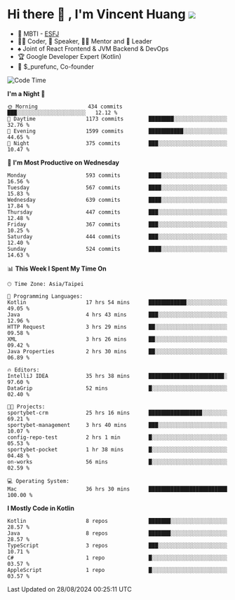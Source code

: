 # Hi there 👋 , I'm Vincent Huang ![](https://komarev.com/ghpvc/?username=Jian-Min-Huang)
- 👀 MBTI - [ESFJ](https://www.16personalities.com/esfj-personality)
- 👨‍💻 Coder, 🎤 Speaker, 👨‍🏫 Mentor and 🚀 Leader
- ♠️ Joint of React Frontend & JVM Backend & DevOps
- 🏆 Google Developer Expert (Kotlin)
- 💼 $_purefunc, Co-founder

<!--START_SECTION:waka-->
![Code Time](http://img.shields.io/badge/Code%20Time-4%2C328%20hrs%2034%20mins-blue)

**I'm a Night 🦉** 

```text
🌞 Morning                434 commits         ███░░░░░░░░░░░░░░░░░░░░░░   12.12 % 
🌆 Daytime                1173 commits        ████████░░░░░░░░░░░░░░░░░   32.76 % 
🌃 Evening                1599 commits        ███████████░░░░░░░░░░░░░░   44.65 % 
🌙 Night                  375 commits         ███░░░░░░░░░░░░░░░░░░░░░░   10.47 % 
```
📅 **I'm Most Productive on Wednesday** 

```text
Monday                   593 commits         ████░░░░░░░░░░░░░░░░░░░░░   16.56 % 
Tuesday                  567 commits         ████░░░░░░░░░░░░░░░░░░░░░   15.83 % 
Wednesday                639 commits         ████░░░░░░░░░░░░░░░░░░░░░   17.84 % 
Thursday                 447 commits         ███░░░░░░░░░░░░░░░░░░░░░░   12.48 % 
Friday                   367 commits         ███░░░░░░░░░░░░░░░░░░░░░░   10.25 % 
Saturday                 444 commits         ███░░░░░░░░░░░░░░░░░░░░░░   12.40 % 
Sunday                   524 commits         ████░░░░░░░░░░░░░░░░░░░░░   14.63 % 
```


📊 **This Week I Spent My Time On** 

```text
🕑︎ Time Zone: Asia/Taipei

💬 Programming Languages: 
Kotlin                   17 hrs 54 mins      ████████████░░░░░░░░░░░░░   49.05 % 
Java                     4 hrs 43 mins       ███░░░░░░░░░░░░░░░░░░░░░░   12.96 % 
HTTP Request             3 hrs 29 mins       ██░░░░░░░░░░░░░░░░░░░░░░░   09.58 % 
XML                      3 hrs 26 mins       ██░░░░░░░░░░░░░░░░░░░░░░░   09.42 % 
Java Properties          2 hrs 30 mins       ██░░░░░░░░░░░░░░░░░░░░░░░   06.89 % 

🔥 Editors: 
IntelliJ IDEA            35 hrs 38 mins      ████████████████████████░   97.60 % 
DataGrip                 52 mins             █░░░░░░░░░░░░░░░░░░░░░░░░   02.40 % 

🐱‍💻 Projects: 
sportybet-crm            25 hrs 16 mins      █████████████████░░░░░░░░   69.21 % 
sportybet-management     3 hrs 40 mins       ███░░░░░░░░░░░░░░░░░░░░░░   10.07 % 
config-repo-test         2 hrs 1 min         █░░░░░░░░░░░░░░░░░░░░░░░░   05.53 % 
sportybet-pocket         1 hr 38 mins        █░░░░░░░░░░░░░░░░░░░░░░░░   04.48 % 
on-works                 56 mins             █░░░░░░░░░░░░░░░░░░░░░░░░   02.59 % 

💻 Operating System: 
Mac                      36 hrs 30 mins      █████████████████████████   100.00 % 
```

**I Mostly Code in Kotlin** 

```text
Kotlin                   8 repos             ███████░░░░░░░░░░░░░░░░░░   28.57 % 
Java                     8 repos             ███████░░░░░░░░░░░░░░░░░░   28.57 % 
TypeScript               3 repos             ███░░░░░░░░░░░░░░░░░░░░░░   10.71 % 
C#                       1 repo              █░░░░░░░░░░░░░░░░░░░░░░░░   03.57 % 
AppleScript              1 repo              █░░░░░░░░░░░░░░░░░░░░░░░░   03.57 % 
```




 Last Updated on 28/08/2024 00:25:11 UTC
<!--END_SECTION:waka-->
